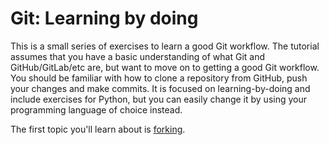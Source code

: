 # Git: Learning by doing

This is a small series of exercises to learn a good Git workflow.
The tutorial assumes that you have a basic understanding of what Git and GitHub/GitLab/etc are, but want to move on to getting a good Git workflow.
You should be familiar with how to clone a repository from GitHub, push your changes and make commits.
It is focused on learning-by-doing and include exercises for Python, but you can easily change it by using your programming language of choice instead.

The first topic you'll learn about is [forking](text/01-fork.md).
